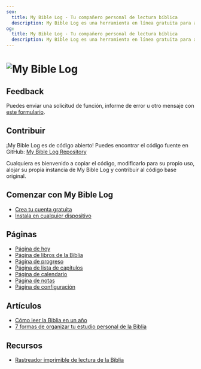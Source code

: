 ```yaml
---
seo:
  title: My Bible Log - Tu compañero personal de lectura bíblica
  description: My Bible Log es una herramienta en línea gratuita para ayudarte a rastrear y organizar tu viaje de lectura bíblica
og:
  title: My Bible Log - Tu compañero personal de lectura bíblica
  description: My Bible Log es una herramienta en línea gratuita para ayudarte a rastrear y organizar tu viaje de lectura bíblica
---
```


<h1>
  <img src="/share.jpg" alt="My Bible Log">
</h1>

## Feedback

Puedes enviar una solicitud de función, informe de error u otro mensaje con [este formulario](/es/feedback).

## Contribuir

¡My Bible Log es de código abierto! Puedes encontrar el código fuente en GitHub: [My Bible Log Repository](https://github.com/mybiblelog/mybiblelog-nuxt)

Cualquiera es bienvenido a copiar el código, modificarlo para su propio uso, alojar su propia instancia de My Bible Log y contribuir al código base original.

## Comenzar con My Bible Log

* [Crea tu cuenta gratuita](/es/about/page-features--login)
* [Instala en cualquier dispositivo](/es/about/page-features--install)

## Páginas

* [Página de hoy](/es/about/page-features--today)
* [Página de libros de la Biblia](/es/about/page-features--bible-books)
* [Página de progreso](/es/about/page-features--progress)
* [Página de lista de capítulos](/es/about/page-features--chapter-checklist)
* [Página de calendario](/es/about/page-features--calendar)
* [Página de notas](/es/about/page-features--notes)
* [Página de configuración](/es/about/page-features--settings)

## Artículos

* [Cómo leer la Biblia en un año](/es/about/how-to--read-the-bible-in-a-year)
* [7 formas de organizar tu estudio personal de la Biblia](/es/about/how-to--organize-your-personal-bible-study)

<!--
* [Cómo leer el Nuevo Testamento en 90 días](/es/about/how-to--read-the-new-testament-in-90-days)
* [Cómo construir un hábito fuerte de lectura bíblica](/es/about/how-to--build-a-strong-bible-reading-habit)
-->

## Recursos

* [Rastreador imprimible de lectura de la Biblia](/es/resources/printable-bible-reading-tracker)
